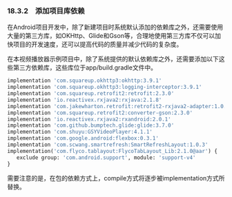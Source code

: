 ### 18.3.2　添加项目库依赖

在Android项目开发中，除了新建项目时系统默认添加的依赖库之外，还需要使用大量的第三方库，如OKHttp、Glide和Gson等，合理地使用第三方库不仅可以加快项目的开发速度，还可以提高代码的质量并减少代码的复杂度。

在本视频播放器示例项目中，除了系统提供的默认依赖库之外，还需要添加以下这些第三方依赖库，这些库位于app/build.gradle文件中。

```python
implementation 'com.squareup.okhttp3:okhttp:3.9.1'
implementation 'com.squareup.okhttp3:logging-interceptor:3.9.1'
implementation 'com.squareup.retrofit2:retrofit:2.3.0'
implementation 'io.reactivex.rxjava2:rxjava:2.1.8'
implementation 'com.jakewharton.retrofit:retrofit2-rxjava2-adapter:1.0.0'
implementation 'com.squareup.retrofit2:converter-gson:2.3.0'
implementation 'io.reactivex.rxjava2:rxandroid:2.0.1'
implementation 'com.github.bumptech.glide:glide:3.7.0'
implementation 'com.shuyu:GSYVideoPlayer:4.1.1'
implementation 'com.google.android:flexbox:0.3.1'
implementation 'com.scwang.smartrefresh:SmartRefreshLayout:1.0.3'
implementation('com.flyco.tablayout:FlycoTabLayout_Lib:2.1.0@aar') {
   exclude group: 'com.android.support', module: 'support-v4'
}
```

需要注意的是，在包的依赖方式上，compile方式将逐步被implementation方式所替换。

